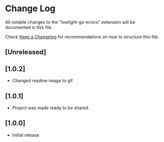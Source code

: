 # Change Log

All notable changes to the "lowlight-go-errors" extension will be documented in this file.

Check [Keep a Changelog](http://keepachangelog.com/) for recommendations on how to structure this file.

## [Unreleased]

## [1.0.2]
- Changed readme image to gif

## [1.0.1]
- Project was made ready to be shared.

## [1.0.0]
- Initial release